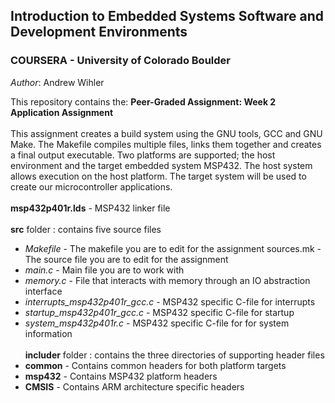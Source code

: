## Introduction to Embedded Systems Software and Development Environments
### COURSERA - University of Colorado Boulder

*Author*: Andrew Wihler 

This repository contains the: 
**Peer-Graded Assignment: Week 2 Application Assignment** \
\
This assignment creates a build system using the GNU tools, GCC and GNU Make. The Makefile compiles multiple files, links them together and creates a final output executable. Two platforms are supported; the host environment and the target embedded system MSP432. The host system allows execution on the host platform. The target system will be used to create our microcontroller applications. \
\
**msp432p401r.lds** - MSP432 linker file \
\
**src** folder : contains five source files
- *Makefile* - The makefile you are to edit for the assignment sources.mk - The source file you are to edit for the assignment
- *main.c* - Main file you are to work with
- *memory.c* - File that interacts with memory through an IO abstraction interface
- *interrupts_msp432p401r_gcc.c* - MSP432 specific C-file for interrupts
- *startup_msp432p401r_gcc.c* - MSP432 specific C-file for startup
- *system_msp432p401r.c* - MSP432 specific C-file for for system information \
\
**includer** folder : contains the three directories of supporting header files
- **common** - Contains common headers for both platform targets
- **msp432** - Contains MSP432 platform headers
- **CMSIS** - Contains ARM architecture specific headers

